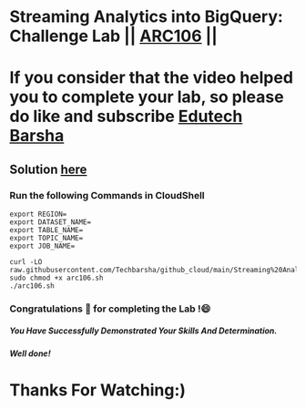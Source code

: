 # Streaming Analytics into BigQuery: Challenge Lab || [ARC106](https://www.cloudskillsboost.google/games/5044/labs/32925) ||

# If you consider that the video helped you to complete your lab, so please do like and subscribe [Edutech Barsha](https://www.youtube.com/@edutechbarsha)
## Solution [here](https://youtu.be/mrJHiMwd5IE)

### Run the following Commands in CloudShell

```
export REGION=
export DATASET_NAME=
export TABLE_NAME=
export TOPIC_NAME=
export JOB_NAME=

curl -LO raw.githubusercontent.com/Techbarsha/github_cloud/main/Streaming%20Analytics%20into%20BigQuery%3A%20Challenge%20Lab/arc106.sh
sudo chmod +x arc106.sh
./arc106.sh
```

### Congratulations 🎉 for completing the Lab !😄

##### *You Have Successfully Demonstrated Your Skills And Determination.*

#### *Well done!*

# Thanks For Watching:)
